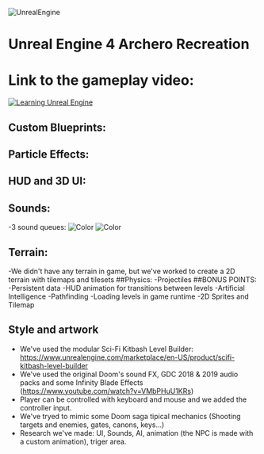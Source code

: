 ![UnrealEngine](https://img.shields.io/badge/Unreal%20Engine-Learning-red)
# Unreal Engine 4 Archero Recreation
# Link to the gameplay video: 
[![Learning Unreal Engine](https://i9.ytimg.com/vi/OIYm6vissoA/mq2.jpg?sqp=CJehzfQF&rs=AOn4CLBVxJjVfB2iHkszMhr2oR_Dk11P6Q)](https://www.youtube.com/watch?v=h3HG1Fals78&feature=youtu.be "Unreal Engine Archero ")
## Custom Blueprints:
 
 ## Particle Effects:
  
 ## HUD and 3D UI:

 ## Sounds:
 -3 sound queues:
 ![Color](https://github.com/incodemon/Archero-recreation-in-UnrealEngine/blob/master/data/Sounds1.JPG)
 ![Color](https://github.com/incodemon/Archero-recreation-in-UnrealEngine/blob/master/data/Sounds2.JPG)
  ## Terrain:
  -We didn't have any terrain in game, but we've worked to create a 2D terrain with tilemaps and tilesets
  ##Physics:
  -Projectiles
  ##BONUS POINTS:
  -Persistent data
  -HUD animation for transitions between levels
  -Artificial Intelligence
  -Pathfinding
  -Loading levels in game runtime
  -2D Sprites and Tilemap
  
## Style and artwork
  - We've used the modular Sci-Fi Kitbash Level Builder: https://www.unrealengine.com/marketplace/en-US/product/scifi-kitbash-level-builder
  - We've used the original Doom's sound FX, GDC 2018 & 2019 audio packs and some Infinity Blade Effects (https://www.youtube.com/watch?v=VMbPHuU1KRs)
  - Player can be controlled with keyboard and mouse and we added the controller input.
  - We've tryed to mimic some Doom saga tipical mechanics (Shooting targets and enemies, gates, canons, keys...)
  - Research we've made: UI, Sounds, AI, animation (the NPC is made with a custom animation), triger area.

